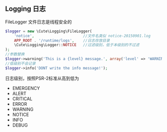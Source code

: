 
## Logging  日志

FileLogger 文件日志是线程安全的

```php
$logger = new \Cute\Logging\FileLogger(
    'notice',                      //文件名类似 notice-20150901.log
    APP_ROOT . '/runtime/logs',    //日志存放目录
    \Cute\Logging\Logger::NOTICE   //过滤级别，低于本级别的不过滤
);
//参数替换
$logger->warning('This is a {level} message.', array('level' => 'WARNING'));
//低级别不会记录
$logger->info('DONT write the info message!');
```

日志级别，按照PSR-2标准从高到低为

* EMERGENCY
* ALERT
* CRITICAL
* ERROR
* WARNING
* NOTICE
* INFO
* DEBUG